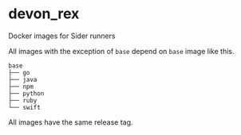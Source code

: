 # devon_rex

Docker images for Sider runners

All images with the exception of `base` depend on `base` image like this.

```
base
├── go
├── java
├── npm
├── python
├── ruby
└── swift
```

All images have the same release tag.
